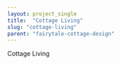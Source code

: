 ```yaml
---
layout: project_single
title:  "Cottage Living"
slug: "cottage-living"
parent: "fairytale-cottage-design"
---
```

Cottage Living